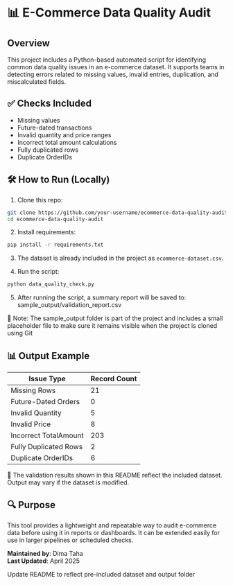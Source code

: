 # 📊 E-Commerce Data Quality Audit

## Overview
This project includes a Python-based automated script for identifying common data quality issues in an e-commerce dataset. It supports teams in detecting errors related to missing values, invalid entries, duplication, and miscalculated fields.

## ✅ Checks Included
- Missing values
- Future-dated transactions
- Invalid quantity and price ranges
- Incorrect total amount calculations
- Fully duplicated rows
- Duplicate OrderIDs

## 🛠️ How to Run (Locally)

1. Clone this repo:
```bash
git clone https://github.com/your-username/ecommerce-data-quality-audit.git
cd ecommerce-data-quality-audit
```

2. Install requirements:
```bash
pip install -r requirements.txt
```

3. The dataset is already included in the project as `ecommerce-dataset.csv`.


4. Run the script:
```bash
python data_quality_check.py
```

5. After running the script, a summary report will be saved to:
   sample_output/validation_report.csv


📁 Note: The sample_output folder is part of the project and includes a small placeholder file to make sure it remains visible when the project is cloned using Git



## 📊 Output Example

| Issue Type            | Record Count |
|-----------------------|---------------|
| Missing Rows          | 21            |
| Future-Dated Orders   | 0             |
| Invalid Quantity      | 5             |
| Invalid Price         | 8             |
| Incorrect TotalAmount | 203           |
| Fully Duplicated Rows | 2             |
| Duplicate OrderIDs    | 6             |

📌 The validation results shown in this README reflect the included dataset. Output may vary if the dataset is modified.



## 🔍 Purpose
This tool provides a lightweight and repeatable way to audit e-commerce data before using it in reports or dashboards. It can be extended easily for use in larger pipelines or scheduled checks.

**Maintained by**: Dima Taha  
**Last Updated**: April 2025

Update README to reflect pre-included dataset and output folder
